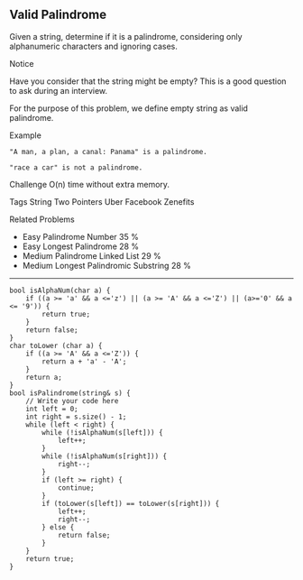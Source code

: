 ## Valid Palindrome  ##

Given a string, determine if it is a palindrome, considering only alphanumeric characters and ignoring cases.

 Notice

Have you consider that the string might be empty? This is a good question to ask during an interview.

For the purpose of this problem, we define empty string as valid palindrome.


Example

	"A man, a plan, a canal: Panama" is a palindrome.
	
	"race a car" is not a palindrome.

Challenge 
O(n) time without extra memory.

Tags 
String Two Pointers Uber Facebook Zenefits

Related Problems 

- Easy Palindrome Number 35 %
- Easy Longest Palindrome 28 %
- Medium Palindrome Linked List 29 %
- Medium Longest Palindromic Substring 28 %

----------
    bool isAlphaNum(char a) {
        if ((a >= 'a' && a <='z') || (a >= 'A' && a <='Z') || (a>='0' && a <= '9')) {
            return true;
        }
        return false;
    }
    char toLower (char a) {
        if ((a >= 'A' && a <='Z')) {
            return a + 'a' - 'A';
        }
        return a;
    }
    bool isPalindrome(string& s) {
        // Write your code here
        int left = 0;
        int right = s.size() - 1;
        while (left < right) {
            while (!isAlphaNum(s[left])) {
                left++;
            }
            while (!isAlphaNum(s[right])) {
                right--;
            }
            if (left >= right) {
                continue;
            }
            if (toLower(s[left]) == toLower(s[right])) {
                left++;
                right--;
            } else {
                return false;
            }
        }
        return true;
    }